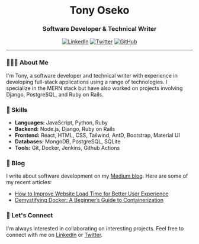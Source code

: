 <div align="center">
  <h1>Tony Oseko</h1>
  <h3>Software Developer & Technical Writer</h3>
  <p>
    <a href="https://www.linkedin.com/in/tonny-oseko-8074a2152/"><img src="https://img.shields.io/badge/-LinkedIn-blue?style=flat-square&logo=Linkedin&logoColor=white&link=https://www.linkedin.com/in/tonny-oseko-8074a2152/" alt="LinkedIn"></a>
    <a href="https://twitter.com/TonyOseko"><img src="https://img.shields.io/twitter/follow/TonyOseko?style=flat-square&logo=twitter&logoColor=white&label=Follow" alt="Twitter"></a>
    <a href="https://github.com/TonyOseko"><img src="https://img.shields.io/github/followers/TonyOseko?style=flat-square&logo=github&logoColor=white&label=Follow" alt="GitHub"></a>
  </p>
</div>

---

### 👨🏻‍💻 About Me

I'm Tony, a software developer and technical writer with experience in developing full-stack applications using a range of technologies. I specialize in the MERN stack but have also worked on projects involving Django, PostgreSQL, and Ruby on Rails.

### 🚀 Skills

- **Languages:** JavaScript, Python, Ruby
- **Backend:** Node.js, Django, Ruby on Rails
- **Frontend:** React, HTML, CSS, Tailwind, AntD, Bootstrap, Material UI
- **Databases:** MongoDB, PostgreSQL, SQLite
- **Tools:** Git, Docker, Jenkins, Github Actions

### 📝 Blog

I write about software development on my [Medium blog](https://tonnyseko.medium.com/). Here are some of my recent articles:

- [How to Improve Website Load Time for Better User Experience](https://medium.com/@tonnyseko/how-to-improve-website-load-time-for-better-user-experience-a80538994e67)
- [Demystifying Docker: A Beginner’s Guide to Containerization](https://medium.com/@tonnyseko/demystifying-docker-a-beginners-guide-to-containerization-f07c8b7d9530)

### 🤝 Let's Connect

I'm always interested in collaborating on interesting projects. Feel free to connect with me on [LinkedIn](https://www.linkedin.com/in/tonny-oseko-8074a2152/) or [Twitter](https://twitter.com/TonyOseko).
